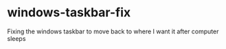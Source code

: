 # windows-taskbar-fix
Fixing the windows taskbar to move back to where I want it after computer sleeps
